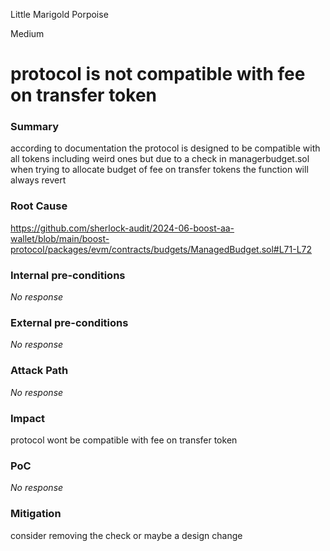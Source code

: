Little Marigold Porpoise

Medium

# protocol is not compatible with fee on transfer token

### Summary

according to documentation the protocol is designed to be compatible with all tokens including weird ones but due to a check in managerbudget.sol when trying to allocate budget of fee on transfer tokens the function will always revert 

### Root Cause

https://github.com/sherlock-audit/2024-06-boost-aa-wallet/blob/main/boost-protocol/packages/evm/contracts/budgets/ManagedBudget.sol#L71-L72

### Internal pre-conditions

_No response_

### External pre-conditions

_No response_

### Attack Path

_No response_

### Impact

protocol wont be compatible with fee on transfer token

### PoC

_No response_

### Mitigation

consider removing the check or maybe a design change